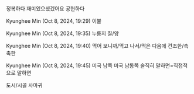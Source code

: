 정복하다
재미있으셨겠어요
공헌하다
 
Kyunghee Min (Oct 8, 2024, 19:29)
이불
 
Kyunghee Min (Oct 8, 2024, 19:35)
누룽지
질/양
 
Kyunghee Min (Oct 8, 2024, 19:40)
먹어 보니까/먹고 나서/먹은 다음에
건조한/촉촉한
 
Kyunghee Min (Oct 8, 2024, 19:45)
미국 남쪽
미국 남동쪽
솔직히 말하면=직접적으로 말하면

도시/시골
사마귀
